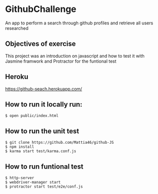 # GithubChallenge
An app to perform a search through github profiles and retrieve all users researched


## Objectives of exercise
This project was an introduction on javascript and how to test it with Jasmine framwork and Protractor for 
the funtional test

## Heroku
https://github-seach.herokuapp.com/


## How to run it locally run:
```
$ open public/index.html
```

## How to run the unit test
```
$ git clone https://github.com/Mattia46/github-JS
$ npm install
$ karma start test/karma.conf.js
```
## How to run funtional test
```
$ http-server
$ webdriver-manager start
$ protractor start test/e2e/conf.js
```

